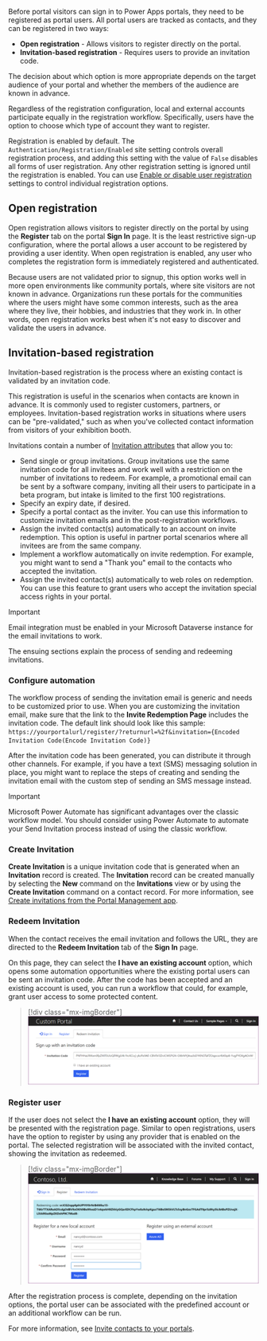 Before portal visitors can sign in to Power Apps portals, they need to be registered as portal users. All portal users are tracked as contacts, and they can be registered in two ways:

- **Open registration** - Allows visitors to register directly on the portal.
- **Invitation-based registration** - Requires users to provide an invitation code.

The decision about which option is more appropriate depends on the target audience of your portal and whether the members of the audience are known in advance.

Regardless of the registration configuration, local and external accounts participate equally in the registration workflow. Specifically, users have the option to choose which type of account they want to register.

Registration is enabled by default. The `Authentication/Registration/Enabled` site setting controls overall registration process, and adding this setting with the value of `False` disables all forms of user registration. Any other registration setting is ignored until the registration is enabled. You can use [Enable or disable user registration](https://docs.microsoft.com/powerapps/maker/portals/configure/set-authentication-identity#enable-or-disable-user-registration/?azure-portal=true) settings to control individual registration options.

## Open registration

Open registration allows visitors to register directly on the portal by using the **Register** tab on the portal **Sign In** page. It is the least restrictive sign-up configuration, where the portal allows a user account to be registered by providing a user identity. When open registration is enabled, any user who completes the registration form is immediately registered and authenticated.

Because users are not validated prior to signup, this option works well in more open environments like community portals, where site visitors are not known in advance. Organizations run these portals for the communities where the users might have some common interests, such as the area where they live, their hobbies, and industries that they work in. In other words, open registration works best when it's not easy to discover and validate the users in advance.

## Invitation-based registration

Invitation-based registration is the process where an existing contact is validated by an invitation code.

This registration is useful in the scenarios when contacts are known in advance. It is commonly used to register customers, partners, or employees. Invitation-based registration works in situations where users can be "pre-validated," such as when you've collected contact information from visitors of your exhibition booth.

Invitations contain a number of [Invitation attributes](https://docs.microsoft.com/powerapps/maker/portals/configure/invite-contacts#invitation-attributes/?azure-portal=true) that allow you to:

- Send single or group invitations. Group invitations use the same invitation code for all invitees and work well with a restriction on the number of invitations to redeem. For example, a promotional email can be sent by a software company, inviting all their users to participate in a beta program, but intake is limited to the first 100 registrations.
- Specify an expiry date, if desired.
- Specify a portal contact as the inviter. You can use this information to customize invitation emails and in the post-registration workflows.
- Assign the invited contact(s) automatically to an account on invite redemption. This option is useful in partner portal scenarios where all invitees are from the same company.
- Implement a workflow automatically on invite redemption. For example, you might want to send a "Thank you" email to the contacts who accepted the invitation.
- Assign the invited contact(s) automatically to web roles on redemption. You can use this feature to grant users who accept the invitation special access rights in your portal.

> [!IMPORTANT]
> Email integration must be enabled in your Microsoft Dataverse instance for the email invitations to work.

The ensuing sections explain the process of sending and redeeming invitations.

### Configure automation

The workflow process of sending the invitation email is generic and needs to be customized prior to use. When you are customizing the invitation email, make sure that the link to the **Invite Redemption Page** includes the invitation code. The default link should look like this sample: `https://yourportalurl/register/?returnurl=%2f&invitation={Encoded Invitation Code(Encode Invitation Code)}`

After the invitation code has been generated, you can distribute it through other channels. For example, if you have a text (SMS) messaging solution in place, you might want to replace the steps of creating and sending the invitation email with the custom step of sending an SMS message instead.

> [!IMPORTANT]
> Microsoft Power Automate has significant advantages over the classic workflow model. You should consider using Power Automate to automate your Send Invitation process instead of using the classic workflow.

### Create Invitation

**Create Invitation** is a unique invitation code that is generated when an **Invitation** record is created. The **Invitation** record can be created manually by selecting the **New** command on the **Invitations** view or by using the **Create Invitation** command on a contact record. For more information, see [Create invitations from the Portal Management app](https://docs.microsoft.com/powerapps/maker/portals/configure/invite-contacts#create-invitations-from-portal-management-app/?azure-portal=true).

### Redeem Invitation

When the contact receives the email invitation and follows the URL, they are directed to the **Redeem Invitation** tab of the **Sign In** page.

On this page, they can select the **I have an existing account** option, which opens some automation opportunities where the existing portal users can be sent an invitation code. After the code has been accepted and an existing account is used, you can run a workflow that could, for example, grant user access to some protected content.

> [!div class="mx-imgBorder"]
> [![Redeem invitation](../media/redeem-invitation.png)](../media/redeem-invitation.png#lightbox)

### Register user

If the user does not select the **I have an existing account** option, they will be presented with the registration page. Similar to open registrations, users have the option to register by using any provider that is enabled on the portal. The selected registration will be associated with the invited contact, showing the invitation as redeemed.

> [!div class="mx-imgBorder"]
> [![Register invited contact](../media/register-invited-contact.png)](../media/register-invited-contact.png#lightbox)

After the registration process is complete, depending on the invitation options, the portal user can be associated with the predefined account or an additional workflow can be run.

For more information, see [Invite contacts to your portals](https://docs.microsoft.com/powerapps/maker/portals/configure/invite-contacts#invitation-attributes/?azure-portal=true).
